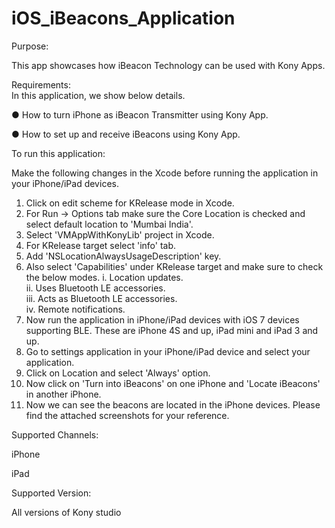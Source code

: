 # iOS_iBeacons_Application

Purpose:

This app showcases how iBeacon Technology can be used with Kony Apps. 

Requirements:                                                                                                                        
In this application, we show below details.

● How to turn iPhone as iBeacon Transmitter using Kony App.

● How to set up and receive iBeacons using Kony App.


To run this application:

Make the following changes in the Xcode before running the application in your iPhone/iPad devices.

1) Click on edit scheme for KRelease mode in Xcode.                                                                   
2) For Run -> Options tab make sure the Core Location is checked and select default location to 'Mumbai India'.                     
3) Select 'VMAppWithKonyLib' project in Xcode.                                                                                     
4) For KRelease target select 'info' tab.                                                                                             
5) Add 'NSLocationAlwaysUsageDescription' key.                                                                                         
6) Also select 'Capabilities' under KRelease target and make sure to check the below modes. 
          i. Location updates.                                                                                                         
          ii. Uses Bluetooth LE accessories.                                                                                            
          iii. Acts as Bluetooth LE accessories.                                                                                        
          iv. Remote notifications.                                                                                                                                                                                                            
7) Now run the application in iPhone/iPad devices with iOS 7 devices supporting BLE. These are iPhone 4S and up, iPad mini and iPad 3 and up.                                                                                                                                                                                               
8) Go to settings application in your iPhone/iPad device and select your application.                                                  
9) Click on Location and select 'Always' option.                                                                                       
10) Now click on 'Turn into iBeacons' on one iPhone and 'Locate iBeacons' in another iPhone.                                                           
11) Now we can see the beacons are located in the iPhone devices. Please find the attached screenshots for your reference.                             

Supported Channels:

iPhone

iPad

Supported Version:

All versions of Kony studio
